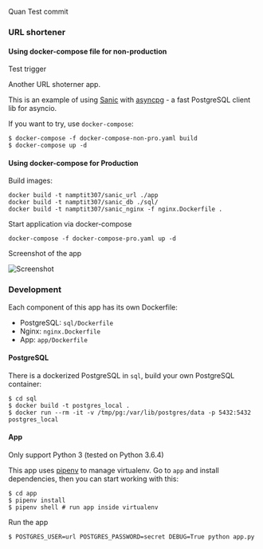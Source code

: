 Quan Test commit

### URL shortener

#### Using docker-compose file for non-production

Test trigger

Another URL shoterner app.

This is an example of using [Sanic](https://github.com/channelcat/sanic) with [asyncpg](https://github.com/MagicStack/asyncpg) - a fast PostgreSQL client lib for asyncio.


If you want to try, use `docker-compose`:

```
$ docker-compose -f docker-compose-non-pro.yaml build
$ docker-compose up -d
```

#### Using docker-compose for Production

Build images:

```
docker build -t namptit307/sanic_url ./app
docker build -t namptit307/sanic_db ./sql/
docker build -t namptit307/sanic_nginx -f nginx.Dockerfile .
```

Start application via docker-compose

```
docker-compose -f docker-compose-pro.yaml up -d
```


Screenshot of the app

![Screenshot](doc/images/screenshot.png?raw=true)


### Development

Each component of this app has its own Dockerfile:

- PostgreSQL: `sql/Dockerfile`
- Nginx: `nginx.Dockerfile`
- App: `app/Dockerfile`


#### PostgreSQL

There is a dockerized PostgreSQL in `sql`, build your own PostgreSQL container:

```
$ cd sql
$ docker build -t postgres_local .
$ docker run --rm -it -v /tmp/pg:/var/lib/postgres/data -p 5432:5432 postgres_local
```

#### App

Only support Python 3 (tested on Python 3.6.4)

This app uses [pipenv](https://github.com/pypa/pipenv) to manage virtualenv. Go to `app` and install dependencies, then you can start working with this:

```
$ cd app
$ pipenv install
$ pipenv shell # run app inside virtualenv

```

Run the app

```
$ POSTGRES_USER=url POSTGRES_PASSWORD=secret DEBUG=True python app.py
```


